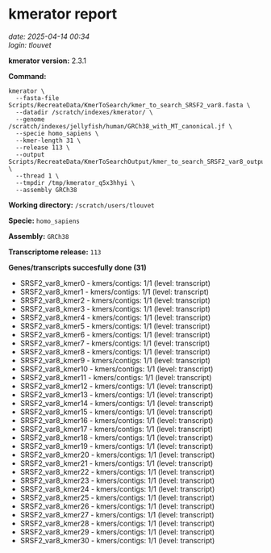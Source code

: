 # kmerator report
*date: 2025-04-14 00:34*  
*login: tlouvet*

**kmerator version:** 2.3.1

**Command:**

```
kmerator \
  --fasta-file Scripts/RecreateData/KmerToSearch/kmer_to_search_SRSF2_var8.fasta \
  --datadir /scratch/indexes/kmerator/ \
  --genome /scratch/indexes/jellyfish/human/GRCh38_with_MT_canonical.jf \
  --specie homo_sapiens \
  --kmer-length 31 \
  --release 113 \
  --output Scripts/RecreateData/KmerToSearchOutput/kmer_to_search_SRSF2_var8_output \
  --thread 1 \
  --tmpdir /tmp/kmerator_q5x3hhyi \
  --assembly GRCh38
```

**Working directory:** `/scratch/users/tlouvet`

**Specie:** `homo_sapiens`

**Assembly:** `GRCh38`

**Transcriptome release:** `113`

**Genes/transcripts succesfully done (31)**

- SRSF2_var8_kmer0 - kmers/contigs: 1/1 (level: transcript)
- SRSF2_var8_kmer1 - kmers/contigs: 1/1 (level: transcript)
- SRSF2_var8_kmer2 - kmers/contigs: 1/1 (level: transcript)
- SRSF2_var8_kmer3 - kmers/contigs: 1/1 (level: transcript)
- SRSF2_var8_kmer4 - kmers/contigs: 1/1 (level: transcript)
- SRSF2_var8_kmer5 - kmers/contigs: 1/1 (level: transcript)
- SRSF2_var8_kmer6 - kmers/contigs: 1/1 (level: transcript)
- SRSF2_var8_kmer7 - kmers/contigs: 1/1 (level: transcript)
- SRSF2_var8_kmer8 - kmers/contigs: 1/1 (level: transcript)
- SRSF2_var8_kmer9 - kmers/contigs: 1/1 (level: transcript)
- SRSF2_var8_kmer10 - kmers/contigs: 1/1 (level: transcript)
- SRSF2_var8_kmer11 - kmers/contigs: 1/1 (level: transcript)
- SRSF2_var8_kmer12 - kmers/contigs: 1/1 (level: transcript)
- SRSF2_var8_kmer13 - kmers/contigs: 1/1 (level: transcript)
- SRSF2_var8_kmer14 - kmers/contigs: 1/1 (level: transcript)
- SRSF2_var8_kmer15 - kmers/contigs: 1/1 (level: transcript)
- SRSF2_var8_kmer16 - kmers/contigs: 1/1 (level: transcript)
- SRSF2_var8_kmer17 - kmers/contigs: 1/1 (level: transcript)
- SRSF2_var8_kmer18 - kmers/contigs: 1/1 (level: transcript)
- SRSF2_var8_kmer19 - kmers/contigs: 1/1 (level: transcript)
- SRSF2_var8_kmer20 - kmers/contigs: 1/1 (level: transcript)
- SRSF2_var8_kmer21 - kmers/contigs: 1/1 (level: transcript)
- SRSF2_var8_kmer22 - kmers/contigs: 1/1 (level: transcript)
- SRSF2_var8_kmer23 - kmers/contigs: 1/1 (level: transcript)
- SRSF2_var8_kmer24 - kmers/contigs: 1/1 (level: transcript)
- SRSF2_var8_kmer25 - kmers/contigs: 1/1 (level: transcript)
- SRSF2_var8_kmer26 - kmers/contigs: 1/1 (level: transcript)
- SRSF2_var8_kmer27 - kmers/contigs: 1/1 (level: transcript)
- SRSF2_var8_kmer28 - kmers/contigs: 1/1 (level: transcript)
- SRSF2_var8_kmer29 - kmers/contigs: 1/1 (level: transcript)
- SRSF2_var8_kmer30 - kmers/contigs: 1/1 (level: transcript)
